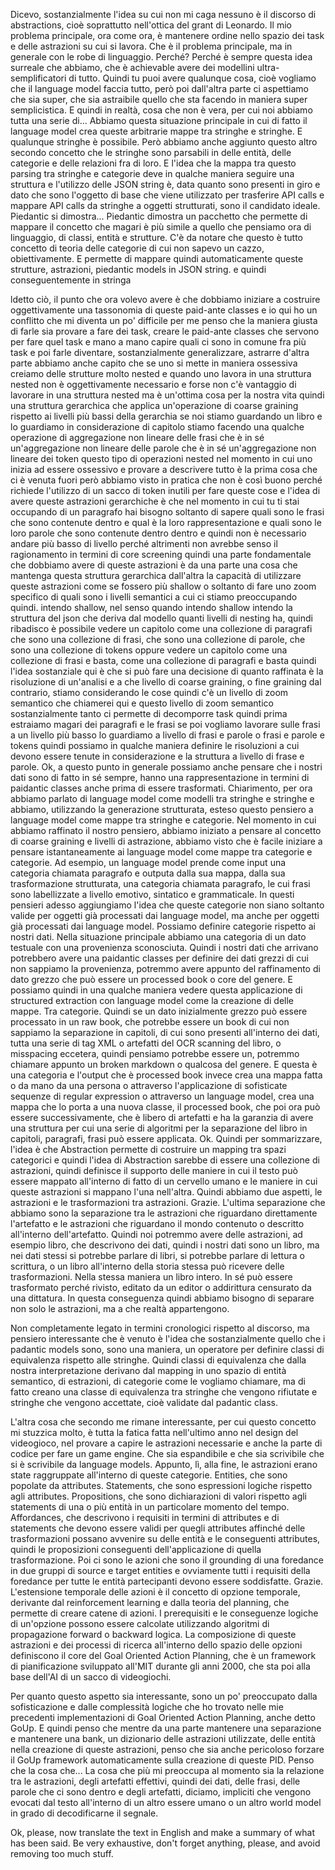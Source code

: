 Dicevo, sostanzialmente l'idea su cui non mi caga nessuno è il discorso di abstractions, cioè soprattutto nell'ottica del grant di Leonardo. Il mio problema principale, ora come ora, è mantenere ordine nello spazio dei task e delle astrazioni su cui si lavora. Che è il problema principale, ma in generale con le robe di linguaggio. Perché? Perché è sempre questa idea surreale che abbiamo, che è achievable avere dei modellini ultra-semplificatori di tutto. Quindi tu puoi avere qualunque cosa, cioè vogliamo che il language model faccia tutto, però poi dall'altra parte ci aspettiamo che sia super, che sia astraibile quello che sta facendo in maniera super semplicistica. E quindi in realtà, cosa che non è vera, per cui noi abbiamo tutta una serie di... Abbiamo questa situazione principale in cui di fatto il language model crea queste arbitrarie mappe tra stringhe e stringhe. E qualunque stringhe è possibile. Però abbiamo anche aggiunto questo altro secondo concetto che le stringhe sono parsabili in delle entità, delle categorie e delle relazioni fra di loro. E l'idea che la mappa tra questo parsing tra stringhe e categorie deve in qualche maniera seguire una struttura e l'utilizzo delle JSON string è, data quanto sono presenti in giro e dato che sono l'oggetto di base che viene utilizzato per trasferire API calls e mappare API calls da stringhe a oggetti strutturati, sono il candidato ideale. Piedantic si dimostra... Piedantic dimostra un pacchetto che permette di mappare il concetto che magari è più simile a quello che pensiamo ora di linguaggio, di classi, entità e strutture. C'è da notare che questo è tutto concetto di teoria delle categorie di cui non sapevo un cazzo, obiettivamente. E permette di mappare quindi automaticamente queste strutture, astrazioni, piedantic models in JSON string. e quindi conseguentemente in stringa 

ldetto ciò, il punto che ora volevo avere è che dobbiamo iniziare a costruire oggettivamente una tassonomia di queste paid-ante classes e io qui ho un conflitto che mi diventa un po' difficile per me penso che la maniera giusta di farle sia provare a fare dei task, creare le paid-ante classes che servono per fare quel task e mano a mano capire quali ci sono in comune fra più task e poi farle diventare, sostanzialmente generalizzare, astrarre d'altra parte abbiamo anche capito che se uno si mette in maniera ossessiva creiamo delle strutture molto nested e quando uno lavora in una struttura nested non è oggettivamente necessario e forse non c'è vantaggio di lavorare in una struttura nested ma è un'ottima cosa per la nostra vita quindi una struttura gerarchica che applica un'operazione di coarse graining rispetto ai livelli più bassi della gerarchia se noi stiamo guardando un libro e lo guardiamo in considerazione di capitolo stiamo facendo una qualche operazione di aggregazione non lineare delle frasi che è in sé un'aggregazione non lineare delle parole che è in sé un'aggregazione non lineare dei token questo tipo di operazioni nested nel momento in cui uno inizia ad essere ossessivo e provare a descrivere tutto è la prima cosa che ci è venuta fuori però abbiamo visto in pratica che non è così buono perché richiede l'utilizzo di un sacco di token inutili per fare queste cose e l'idea di avere queste astrazioni gerarchiche è che nel momento in cui tu ti stai occupando di un paragrafo hai bisogno soltanto di sapere quali sono le frasi che sono contenute dentro e qual è la loro rappresentazione e quali sono le loro parole che sono contenute dentro dentro e quindi non è necessario andare più basso di livello perché altrimenti non avrebbe senso il ragionamento in termini di core screening quindi una parte fondamentale che dobbiamo avere di queste astrazioni è da una parte una cosa che mantenga questa struttura gerarchica dall'altra la capacità di utilizzare queste astrazioni come se fossero più shallow o soltanto di fare uno zoom specifico di quali sono i livelli semantici a cui ci stiamo preoccupando quindi. intendo shallow, nel senso quando intendo shallow intendo la struttura del json che deriva dal modello quanti livelli di nesting ha, quindi ribadisco è possibile vedere un capitolo come una collezione di paragrafi che sono una collezione di frasi, che sono una collezione di parole, che sono una collezione di tokens oppure vedere un capitolo come una collezione di frasi e basta, come una collezione di paragrafi e basta quindi l'idea sostanziale qui è che si può fare una decisione di quanto raffinata è la risoluzione di un'analisi e a che livello di coarse graining, o fine graining dal contrario, stiamo considerando le cose quindi c'è un livello di zoom semantico che chiamerei qui e questo livello di zoom semantico sostanzialmente tanto ci permette di decomporre task quindi prima estraiamo magari dei paragrafi e le frasi se poi vogliamo lavorare sulle frasi a un livello più basso lo guardiamo a livello di frasi e parole o frasi e parole e tokens quindi possiamo in qualche maniera definire le risoluzioni a cui devono essere tenute in considerazione e la struttura a livello di frase e parole. Ok, a questo punto in generale possiamo anche pensare che i nostri dati sono di fatto in sé sempre, hanno una rappresentazione in termini di paidantic classes anche prima di essere trasformati. Chiarimento, per ora abbiamo parlato di language model come modelli tra stringhe e stringhe e abbiamo, utilizzando la generazione strutturata, esteso questo pensiero a language model come mappe tra stringhe e categorie. Nel momento in cui abbiamo raffinato il nostro pensiero, abbiamo iniziato a pensare al concetto di coarse graining e livelli di astrazione, abbiamo visto che è facile iniziare a pensare istantaneamente ai language model come mappe tra categorie e categorie. Ad esempio, un language model prende come input una categoria chiamata paragrafo e outputa dalla sua mappa, dalla sua trasformazione strutturata, una categoria chiamata paragrafo, le cui frasi sono labellizzate a livello emotivo, sintatico e grammaticale.  In questi pensieri adesso aggiungiamo l'idea che queste categorie non siano soltanto valide per oggetti già processati dai language model, ma anche per oggetti già processati dai language model. Possiamo definire categorie rispetto ai nostri dati. Nella situazione principale abbiamo una categoria di un dato testuale con una provenienza sconosciuta.  Quindi i nostri dati che arrivano potrebbero avere una paidantic classes per definire dei dati grezzi di cui non sappiamo la provenienza, potremmo avere appunto del raffinamento di dato grezzo che può essere un processed book o core del genere. E possiamo quindi in una qualche maniera vedere questa applicazione di structured extraction con language model come la creazione di delle mappe. Tra categorie. Quindi se un dato inizialmente grezzo può essere processato in un raw book, che potrebbe essere un book di cui non sappiamo la separazione in capitoli, di cui sono presenti all'interno dei dati, tutta una serie di tag XML o artefatti del OCR scanning del libro, o misspacing eccetera, quindi pensiamo potrebbe essere un, potremmo chiamare appunto un broken markdown o qualcosa del genere. E questa è una categoria e l'output che è processed book invece crea una mappa fatta o da mano da una persona o attraverso l'applicazione di sofisticate sequenze di regular expression o attraverso un language model, crea una mappa che lo porta a una nuova classe, il processed book, che poi ora può essere successivamente, che è libero di artefatti e ha la garanzia di avere una struttura per cui una serie di algoritmi per la separazione del libro in capitoli, paragrafi, frasi può essere applicata. Ok. Quindi per sommarizzare, l'idea è che Abstraction permette di costruire un mapping tra spazi categorici e quindi l'idea di Abstraction sarebbe di essere una collezione di astrazioni, quindi definisce il supporto delle maniere in cui il testo può essere mappato all'interno di fatto di un cervello umano e le maniere in cui queste astrazioni si mappano l'una nell'altra. Quindi abbiamo due aspetti, le astrazioni e le trasformazioni tra astrazioni. Grazie. L'ultima separazione che abbiamo sono la separazione tra le astrazioni che riguardano direttamente l'artefatto e le astrazioni che riguardano il mondo contenuto o descritto all'interno dell'artefatto. Quindi noi potremmo avere delle astrazioni, ad esempio libro, che descrivono dei dati, quindi i nostri dati sono un libro, ma nei dati stessi si potrebbe parlare di libri, si potrebbe parlare di lettura o scrittura, o un libro all'interno della storia stessa può ricevere delle trasformazioni. Nella stessa maniera un libro intero. In sé può essere trasformato perché rivisto, editato da un editor o addirittura censurato da una dittatura. In questa conseguenza quindi abbiamo bisogno di separare non solo le astrazioni, ma a che realtà appartengono. 

Non completamente legato in termini cronologici rispetto al discorso, ma pensiero interessante che è venuto è l'idea che sostanzialmente quello che i padantic models sono, sono una maniera, un operatore per definire classi di equivalenza rispetto alle stringhe. Quindi classi di equivalenza che dalla nostra interpretazione derivano dal mapping in uno spazio di entità semantico, di estrazioni, di categorie come le vogliamo chiamare, ma di fatto creano una classe di equivalenza tra stringhe che vengono rifiutate e stringhe che vengono accettate, cioè validate dal padantic class. 


L'altra cosa che secondo me rimane interessante, per cui questo concetto mi stuzzica molto, è tutta la fatica fatta nell'ultimo anno nel design del videogioco, nel provare a capire le astrazioni necessarie e anche la parte di codice per fare un game engine. Che sia espandibile e che sia scrivibile che si è scrivibile da language models. Appunto, lì, alla fine, le astrazioni erano state raggruppate all'interno di queste categorie. Entities, che sono popolate da attributes. Statements, che sono espressioni logiche rispetto agli attributes. Propositions, che sono dichiarazioni di valori rispetto agli statements di una o più entità in un particolare momento del tempo. Affordances, che descrivono i requisiti in termini di attributes e di statements che devono essere validi per quegli attributes affinché delle trasformazioni possano avvenire su delle entità e le conseguenti attributes, quindi le proposizioni conseguenti dell'applicazione di quella trasformazione. Poi ci sono le azioni che sono il grounding di una foredance in due gruppi di source e target entities e ovviamente tutti i requisiti della foredance per tutte le entità partecipanti devono essere soddisfatte. Grazie. L'estensione temporale delle azioni è il concetto di opzione temporale, derivante dal reinforcement learning e dalla teoria del planning, che permette di creare catene di azioni. I prerequisiti e le conseguenze logiche di un'opzione possono essere calcolate utilizzando algoritmi di propagazione forward o backward logica. La composizione di queste astrazioni e dei processi di ricerca all'interno dello spazio delle opzioni definiscono il core del Goal Oriented Action Planning, che è un framework di pianificazione sviluppato all'MIT durante gli anni 2000, che sta poi alla base dell'AI di un sacco di videogiochi.

Per quanto questo aspetto sia interessante, sono un po' preoccupato dalla sofisticazione e dalle complessità logiche che ho trovato nelle mie precedenti implementazioni di Goal Oriented Action Planning, anche detto GoUp. E quindi penso che mentre da una parte mantenere una separazione e mantenere una bank, un dizionario delle astrazioni utilizzate, delle entità nella creazione di queste astrazioni, penso che sia anche pericoloso forzare il GoUp framework automaticamente sulla creazione di queste PID. Penso che la cosa che... La cosa che più mi preoccupa al momento sia la relazione tra le astrazioni, degli artefatti effettivi, quindi dei dati, delle frasi, delle parole che ci sono dentro e degli artefatti, diciamo, impliciti che vengono evocati dal testo all'interno di un altro essere umano o un altro world model in grado di decodificarne il segnale. 


Ok, please, now translate the text in English and make a summary of what has been said. Be very exhaustive, don't forget anything, please, and avoid removing too much stuff.  

